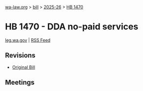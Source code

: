[wa-law.org](/) > [bill](/bill/) > [2025-26](/bill/2025-26/) > [HB 1470](/bill/2025-26/hb/1470/)

# HB 1470 - DDA no-paid services
[leg.wa.gov](https://app.leg.wa.gov/billsummary?BillNumber=1470&Year=2025&Initiative=false) | [RSS Feed](./rss.xml)

## Revisions
* [Original Bill](1/)

## Meetings